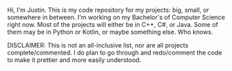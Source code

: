Hi, I'm Justin.
This is my code repository for my projects: big, small, or somewhere in between.
I'm working on my Bachelor's of Computer Science right now.
Most of the projects will either be in C++, C#, or Java. Some of them may be in Python or Kotlin, or maybe something else. Who knows.

DISCLAIMER: This is not an all-inclusive list, nor are all projects complete/commented. I do plan to go through and redo/comment the code to make it prettier and more easily understood.

